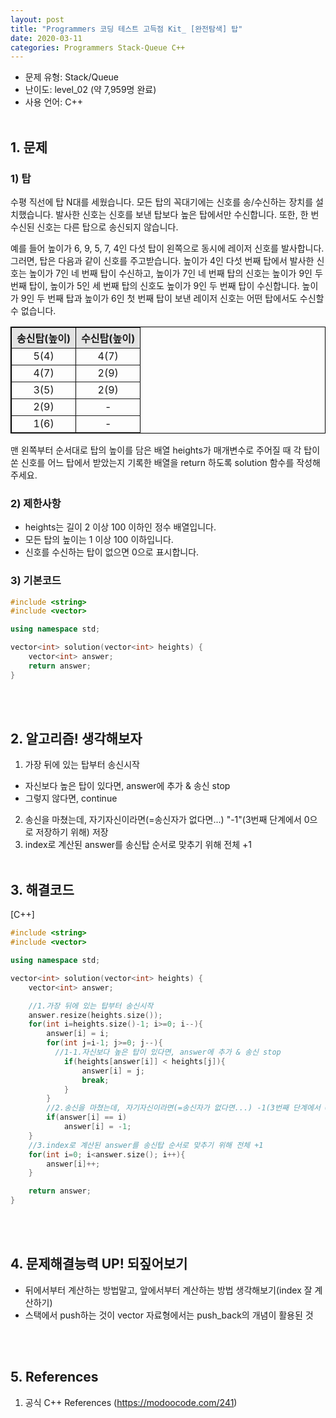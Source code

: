 ```yaml
---
layout: post
title: "Programmers 코딩 테스트 고득점 Kit_ [완전탐색] 탑"
date: 2020-03-11
categories: Programmers Stack-Queue C++
---
```


- 문제 유형: Stack/Queue
- 난이도: level_02 (약 7,959명 완료)
- 사용 언어: C++ <br/><br/>

## 1. 문제
### 1) 탑   
수평 직선에 탑 N대를 세웠습니다. 모든 탑의 꼭대기에는 신호를 송/수신하는 장치를 설치했습니다. 발사한 신호는 신호를 보낸 탑보다 높은 탑에서만 수신합니다. 또한, 한 번 수신된 신호는 다른 탑으로 송신되지 않습니다.<br/>

예를 들어 높이가 6, 9, 5, 7, 4인 다섯 탑이 왼쪽으로 동시에 레이저 신호를 발사합니다. 그러면, 탑은 다음과 같이 신호를 주고받습니다. 높이가 4인 다섯 번째 탑에서 발사한 신호는 높이가 7인 네 번째 탑이 수신하고, 높이가 7인 네 번째 탑의 신호는 높이가 9인 두 번째 탑이, 높이가 5인 세 번째 탑의 신호도 높이가 9인 두 번째 탑이 수신합니다. 높이가 9인 두 번째 탑과 높이가 6인 첫 번째 탑이 보낸 레이저 신호는 어떤 탑에서도 수신할 수 없습니다.
<br/>

<table border='1' bordercolor='black' width ='40%'>
  <tr style="background-color:#e3e3e3">
    <th>송신탑(높이)</th>
    <th>수신탑(높이)</th>
  </tr>
  <tr>
    <td align ="center">5(4)</td>
    <td align ="center">4(7)</td>
  </tr>
  <tr>
    <td align ="center">4(7)</td>
    <td align ="center">2(9)</td>
  </tr>
  <tr>
    <td align ="center">3(5)</td>
    <td align ="center">2(9)</td>
  </tr>
  <tr>
    <td align ="center">2(9)</td>
    <td align ="center">-</td>
  </tr>
  <tr>
    <td align ="center">1(6)</td>
    <td align ="center">-</td>
  </tr>
</table>

맨 왼쪽부터 순서대로 탑의 높이를 담은 배열 heights가 매개변수로 주어질 때 각 탑이 쏜 신호를 어느 탑에서 받았는지 기록한 배열을 return 하도록 solution 함수를 작성해주세요.
<br/>

### 2) 제한사항   
- heights는 길이 2 이상 100 이하인 정수 배열입니다.
- 모든 탑의 높이는 1 이상 100 이하입니다.
- 신호를 수신하는 탑이 없으면 0으로 표시합니다.

### 3) 기본코드
```c++
#include <string>
#include <vector>

using namespace std;

vector<int> solution(vector<int> heights) {
    vector<int> answer;
    return answer;
}
```
<br/><br/>

## 2. 알고리즘! 생각해보자
1) 가장 뒤에 있는 탑부터 송신시작
  - 자신보다 높은 탑이 있다면, answer에 추가 & 송신 stop
  - 그렇지 않다면, continue

2) 송신을 마쳤는데, 자기자신이라면(=송신자가 없다면...) "-1"(3번째 단계에서 0으로 저장하기 위해) 저장<br/>
3) index로 계산된 answer를 송신탑 순서로 맞추기 위해 전체 +1
<br/><br/>

## 3. 해결코드
[C++]<br/>

```c++
#include <string>
#include <vector>

using namespace std;

vector<int> solution(vector<int> heights) {
    vector<int> answer;

    //1.가장 뒤에 있는 탑부터 송신시작
    answer.resize(heights.size());
    for(int i=heights.size()-1; i>=0; i--){
        answer[i] = i;
        for(int j=i-1; j>=0; j--){
          //1-1.자신보다 높은 탑이 있다면, answer에 추가 & 송신 stop
            if(heights[answer[i]] < heights[j]){
                answer[i] = j;
                break;
            }
        }
        //2.송신을 마쳤는데, 자기자신이라면(=송신자가 없다면...) -1(3번째 단계에서 0으로 저장하기 위해) 저장
        if(answer[i] == i)
            answer[i] = -1;
    }
    //3.index로 계산된 answer를 송신탑 순서로 맞추기 위해 전체 +1
    for(int i=0; i<answer.size(); i++){
        answer[i]++;
    }

    return answer;
}
```
<br/><br/>

## 4. 문제해결능력 UP! 되짚어보기
- 뒤에서부터 계산하는 방법말고, 앞에서부터 계산하는 방법 생각해보기(index 잘 계산하기)
- 스택에서 push하는 것이 vector 자료형에서는 push_back의 개념이 활용된 것

<br/><br/>

## 5. References
1) 공식 C++ References (<https://modoocode.com/241>)
<br/><br/>
